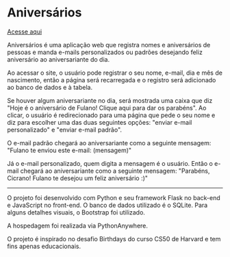 # Aniversários

[Acesse aqui](http://danilox.pythonanywhere.com)

Aniversários é uma aplicação web que registra nomes e aniversários de pessoas e manda e-mails personalizados ou padrões desejando feliz aniversário ao aniversariante do dia.

Ao acessar o site, o usuário pode registrar o seu nome, e-mail, dia e mês de nascimento, então a página será recarregada e o registro será adicionado ao banco de dados e à tabela.

Se houver algum aniversariante no dia, será mostrada uma caixa que diz "Hoje é o aniversário de Fulano! Clique aqui para dar os parabéns". Ao clicar, o usuário é redirecionado para uma página que pede o seu nome e diz para escolher uma das duas seguintes opções: "enviar e-mail personalizado" e "enviar e-mail padrão".

O e-mail padrão chegará ao aniversariante como a seguinte mensagem: "Fulano te enviou este e-mail: (mensagem)"

Já o e-mail personalizado, quem digita a mensagem é o usuário. Então o e-mail chegará ao aniversariante como a seguinte mensagem: "Parabéns, Cicrano! Fulano te desejou um feliz aniversário :)"

---

O projeto foi desenvolvido com Python e seu framework Flask no back-end e JavaScript no front-end. O banco de dados utilizado é o SQLite. Para alguns detalhes visuais, o Bootstrap foi utilizado.

A hospedagem foi realizada via PythonAnywhere.

O projeto é inspirado no desafio Birthdays do curso CS50 de Harvard e tem fins apenas educacionais.
